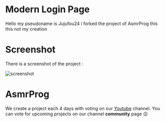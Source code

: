 # Modern Login Page
Hello my pseudoname is Jujufou24 i forked the project of AsmrProg this this not my creation 

# Screenshot
There is a screenshot of the project :

![screenshot](screenshot.jpg)

# AsmrProg

We create a project each 4 days with voting on our <a href="https://youtube.com/@AsmrProg" target="_blank">Youtube</a> channel.
You can vote for upcoming projects on our channel **community** page :wink:
